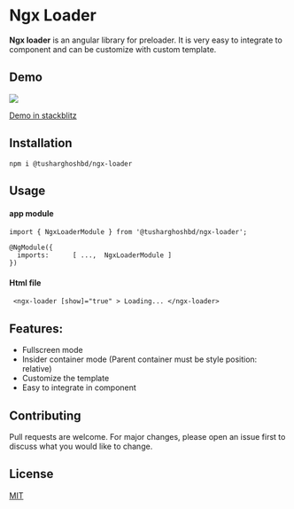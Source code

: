 # Ngx Loader

**Ngx loader** is an angular library for preloader. It is very easy to integrate to component and can be customize with custom template.


## Demo
![](https://media.giphy.com/media/LPSuxSHJD5Efe1Y3S9/giphy.gif)

[Demo in stackblitz](https://stackblitz.com/edit/ngx-loader?file=src/app/app.component.ts)

## Installation

```angular
npm i @tusharghoshbd/ngx-loader
```

## Usage
#### app module
```angular
import { NgxLoaderModule } from '@tusharghoshbd/ngx-loader';

@NgModule({
  imports:      [ ...,  NgxLoaderModule ]
})
```
#### Html file
```angular
 <ngx-loader [show]="true" > Loading... </ngx-loader>
```

## Features:
* Fullscreen mode 
* Insider container mode (Parent container must be style position: relative)
* Customize the template
* Easy to integrate in component

## Contributing
Pull requests are welcome. For major changes, please open an issue first to discuss what you would like to change.



## License
[MIT](https://choosealicense.com/licenses/mit/)